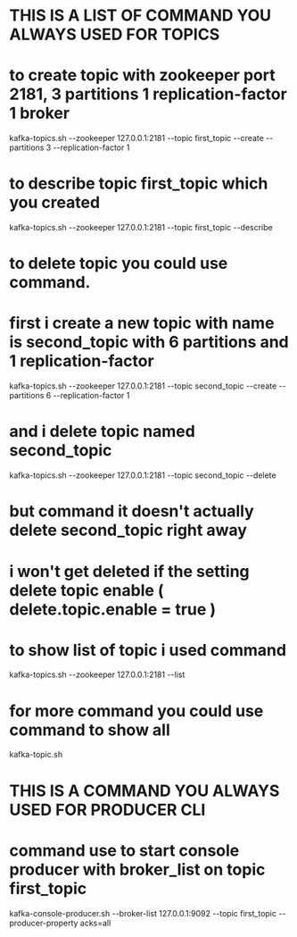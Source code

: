 # THIS IS A LIST OF COMMAND YOU ALWAYS USED FOR TOPICS 

# to create topic with zookeeper port 2181, 3 partitions 1 replication-factor 1 broker
kafka-topics.sh --zookeeper 127.0.0.1:2181 --topic first_topic --create --partitions 3  --replication-factor 1
# to describe topic first_topic which you created 
kafka-topics.sh --zookeeper 127.0.0.1:2181 --topic first_topic --describe 
# to delete topic you could use command.
# first i create a new topic with name is second_topic with 6 partitions and 1 replication-factor
kafka-topics.sh --zookeeper 127.0.0.1:2181 --topic second_topic --create --partitions 6  --replication-factor 1 
# and i delete topic named second_topic
kafka-topics.sh --zookeeper 127.0.0.1:2181 --topic second_topic --delete
# but command it doesn't actually delete second_topic right away
# i won't get deleted if the setting delete topic enable ( delete.topic.enable = true )
# to show list of topic i used command
kafka-topics.sh --zookeeper 127.0.0.1:2181  --list
# for more command you could use command to show all
kafka-topic.sh

# THIS IS A COMMAND YOU ALWAYS USED FOR PRODUCER CLI

# command use to start console producer with broker_list on topic first_topic
kafka-console-producer.sh --broker-list 127.0.0.1:9092 --topic first_topic --producer-property acks=all



